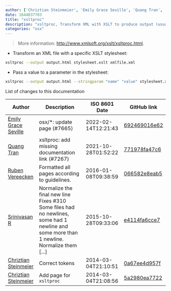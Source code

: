 ```yaml
---
author: ['Chriztian Steinmeier', 'Emily Grace Seville', 'Quang Tran', 'Srinivasan R', 'Ruben Vereecken']
date: 1644837703
title: "xsltproc"
description: "xsltproc, Transform XML with XSLT to produce output (usually HTML or XML)."
categories: "osx"
---
```

> More information: <http://www.xmlsoft.org/xslt/xsltproc.html>.

- Transform an XML file with a specific XSLT stylesheet:

```bash
xsltproc --output output.html stylesheet.xslt xmlfile.xml
```

- Pass a value to a parameter in the stylesheet:

```bash
xsltproc --output output.html --stringparam "name" "value" stylesheet.xslt xmlfile.xml
```
List of changes to this documentation


Author | Description | ISO 8601 Date | GitHub link
------|-----|-----|-----
[Emily Grace Seville](mailto:emilyseville7cf@gmail.com) | osx/*: update page (#7665) | 2022-02-14T12:21:43 | [692469016e62](https://github.com/tldr-pages/tldr/commit/692469016e62d4410ec92a8f29272e447046a0d2)
[Quang Tran](mailto:quangtran@mailbox.org) | xsltproc: add missing documentation link (#7267) | 2021-10-28T01:52:22 | [771978fa47c6](https://github.com/tldr-pages/tldr/commit/771978fa47c668aba3bdea6b330fe749ade8eeaa)
[Ruben Vereecken](mailto:rubenvereecken@gmail.com) | Formatted all pages according to guidelines. | 2016-01-08T09:38:59 | [066582e8eab5](https://github.com/tldr-pages/tldr/commit/066582e8eab57bce9861cc8d379e158d61f1cc95)
[Srinivasan R](mailto:srinivasanr@gmail.com) | Normalize the final new line Fixes #310 Some files had no newlines, some had 1 newline and some more than 1 newline. Normalize them [...] | 2015-10-28T09:33:06 | [e4114fa6cce7](https://github.com/tldr-pages/tldr/commit/e4114fa6cce7339425809afef817b06e872d7ca7)
[Chriztian Steinmeier](mailto:chriztian@steinmeier.dk) | Correct tokens | 2014-03-04T21:10:51 | [0a67ee4d957f](https://github.com/tldr-pages/tldr/commit/0a67ee4d957f912a486a9935702eb143728f0212)
[Chriztian Steinmeier](mailto:chriztian@steinmeier.dk) | Add page for `xsltproc` | 2014-03-04T21:08:56 | [5a2980ea7722](https://github.com/tldr-pages/tldr/commit/5a2980ea7722e8033d6787fc98ddde8ab09eef7f)

